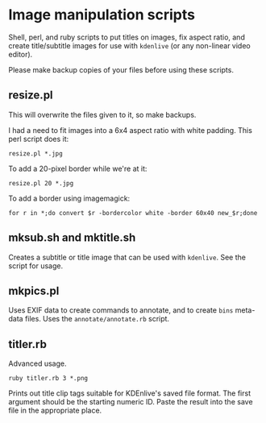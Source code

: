 Image manipulation scripts
==========================

Shell, perl, and ruby scripts to put titles on images, fix aspect ratio, and create
title/subtitle images for use with `kdenlive` (or any non-linear video editor).

Please make backup copies of your files before using these scripts.

resize.pl
---------

This will overwrite the files given to it, so make backups.

I had a need to fit images into a 6x4 aspect ratio with white padding. This
perl script does it:

    resize.pl *.jpg

To add a 20-pixel border while we're at it:

    resize.pl 20 *.jpg

To add a border using imagemagick:

    for r in *;do convert $r -bordercolor white -border 60x40 new_$r;done

mksub.sh and mktitle.sh
-----------------------

Creates a subtitle or title image that can be used with `kdenlive`. See the
script for usage.

mkpics.pl
---------

Uses EXIF data to create commands to annotate, and to create `bins` meta-data
files. Uses the `annotate/annotate.rb` script.

titler.rb
---------

Advanced usage.

    ruby titler.rb 3 *.png

Prints out title clip tags suitable for KDEnlive's saved file format. The first
argument should be the starting numeric ID. Paste the result into the save file
in the appropriate place.
